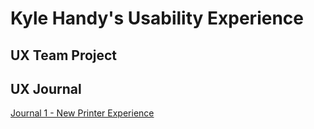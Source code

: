 # Kyle Handy's Usability Experience


## UX Team Project


## UX Journal

[Journal 1 - New Printer Experience](https://github.com/UsabilityEngineering/ux-portfolio-khandy7/blob/master/UX_Journal1/README.md)

